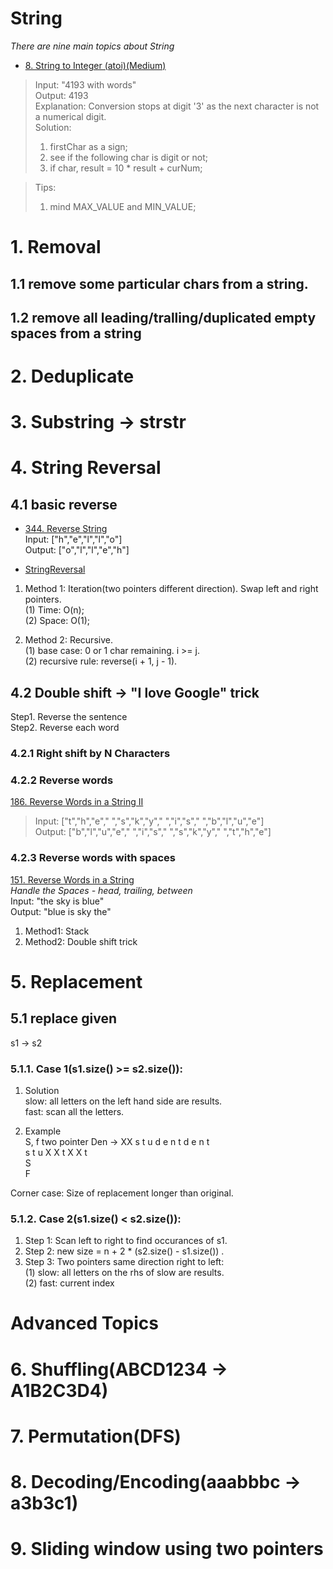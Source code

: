 # String 
*There are nine main topics about String*

* [8. String to Integer (atoi)(Medium)](https://leetcode.com/problems/string-to-integer-atoi/)    
> Input: "4193 with words"      
> Output: 4193     
> Explanation: Conversion stops at digit '3' as the next character is not a numerical digit.  
> Solution:     
> 1. firstChar as a sign;       
> 2. see if the following char is digit or not;       
> 3. if char, result = 10 * result + curNum;    

> Tips:      
> 1. mind MAX_VALUE and MIN_VALUE;   


# 1. Removal 
## 1.1 remove some particular chars from a string.
## 1.2 remove all leading/tralling/duplicated empty spaces from a string

# 2. Deduplicate


# 3. Substring -> strstr



# 4. String Reversal  

## 4.1 basic reverse   
* [344. Reverse String](https://leetcode.com/problems/reverse-string/)    
Input: ["h","e","l","l","o"]   
Output: ["o","l","l","e","h"]    

* [StringReversal](https://github.com/EhomeBurning/Leetcode_Java/blob/master/Tags/String/StringReversal.java)  
1. Method 1:   Iteration(two pointers different direction). Swap left and right pointers.          
(1) Time: O(n);     
(2) Space: O(1);  

2. Method 2: Recursive.   
(1) base case: 0 or 1 char remaining.  i >= j.     
(2) recursive rule: reverse(i + 1, j - 1).      

 
## 4.2 Double shift -> "I love Google" trick
Step1. Reverse the sentence    
Step2. Reverse each word    
### 4.2.1 Right shift by N Characters  


### 4.2.2 Reverse words
[186. Reverse Words in a String II](https://leetcode.com/problems/reverse-words-in-a-string-ii/)   
> Input:  ["t","h","e"," ","s","k","y"," ","i","s"," ","b","l","u","e"]  
> Output: ["b","l","u","e"," ","i","s"," ","s","k","y"," ","t","h","e"]  

### 4.2.3 Reverse words with spaces 
[151. Reverse Words in a String](https://leetcode.com/problems/reverse-words-in-a-string/)     
*Handle the Spaces - head, trailing, between*  
Input: "the sky is blue"  
Output: "blue is sky the"  
1. Method1: Stack  
2. Method2: Double shift trick    
 







# 5. Replacement  
## 5.1 replace given 
s1 -> s2   
### 5.1.1. Case 1(s1.size() >= s2.size()):     
1. Solution     
slow: all letters on the left hand side are results.   
fast: scan all the letters.   

2. Example   
S, f  two pointer 
Den -> XX 
s   t   u  d  e  n  t  d  e n t   
s   t   u  X  X t   X X  t   
                            S   
                                F    

Corner case: Size of replacement longer than original.     

### 5.1.2. Case 2(s1.size() < s2.size()):   
1. Step 1: Scan left to right to find occurances of s1.  
2. Step 2: new size = n + 2 * (s2.size() - s1.size()) .    
3. Step 3: Two pointers same direction right to left:     
(1) slow: all letters on the rhs of slow are results.  
(2) fast: current index   


# Advanced Topics 
# 6. Shuffling(ABCD1234 -> A1B2C3D4)  



# 7. Permutation(DFS)   


# 8. Decoding/Encoding(aaabbbc -> a3b3c1)  



# 9. Sliding window using two pointers   







